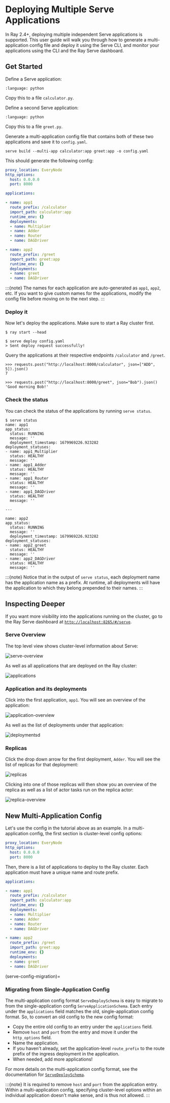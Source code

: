 # Deploying Multiple Serve Applications

In Ray 2.4+, deploying multiple independent Serve applications is supported. This user guide will walk you through how to generate a multi-application config file and deploy it using the Serve CLI, and monitor your applications using the CLI and the Ray Serve dashboard.

## Get Started

Define a Serve application:
```{literalinclude} ../doc_code/basic_calculator.py
:language: python
```

Copy this to a file `calculator.py`.

Define a second Serve application:
```{literalinclude} ../doc_code/basic_greet.py
:language: python
```
Copy this to a file `greet.py`.

Generate a multi-application config file that contains both of these two applications and save it to `config.yaml`.

```
serve build --multi-app calculator:app greet:app -o config.yaml
```

This should generate the following config:
```yaml
proxy_location: EveryNode
http_options:
  host: 0.0.0.0
  port: 8000

applications:

- name: app1
  route_prefix: /calculator
  import_path: calculator:app
  runtime_env: {}
  deployments:
  - name: Multiplier
  - name: Adder
  - name: Router
  - name: DAGDriver

- name: app2
  route_prefix: /greet
  import_path: greet:app
  runtime_env: {}
  deployments:
  - name: greet
  - name: DAGDriver
```

:::{note} 
The names for each application are auto-generated as `app1`, `app2`, etc. If you want to give custom names for the applications, modify the config file before moving on to the next step.
:::

### Deploy it
Now let's deploy the applications. Make sure to start a Ray cluster first.

```console
$ ray start --head

$ serve deploy config.yaml
> Sent deploy request successfully!
```

Query the applications at their respective endpoints `/calculator` and `/greet`.
```pycon
>>> requests.post("http://localhost:8000/calculator", json=["ADD", 5]).json()
7

>>> requests.post("http://localhost:8000/greet", json="Bob").json()
'Good morning Bob!'
```

### Check the status
You can check the status of the applications by running `serve status`.

```console
$ serve status
name: app1
app_status:
  status: RUNNING
  message: ''
  deployment_timestamp: 1679969226.923282
deployment_statuses:
- name: app1_Multiplier
  status: HEALTHY
  message: ''
- name: app1_Adder
  status: HEALTHY
  message: ''
- name: app1_Router
  status: HEALTHY
  message: ''
- name: app1_DAGDriver
  status: HEALTHY
  message: ''

---

name: app2
app_status:
  status: RUNNING
  message: ''
  deployment_timestamp: 1679969226.923282
deployment_statuses:
- name: app2_greet
  status: HEALTHY
  message: ''
- name: app2_DAGDriver
  status: HEALTHY
  message: ''
```

:::{note} 
Notice that in the output of `serve status`, each deployment name has the application name as a prefix. At runtime, all deployments will have the application to which they belong prepended to their names.
:::

## Inspecting Deeper

If you want more visibility into the applications running on the cluster, go to the Ray Serve dashboard at [`http://localhost:8265/#/serve`](http://localhost:8265/#/serve).

### Serve Overview
The top level view shows cluster-level information about Serve:

![serve-overview](https://raw.githubusercontent.com/ray-project/images/master/docs/serve/multi-app/system-level-options-dashboard.png)

As well as all applications that are deployed on the Ray cluster:

![applications](https://raw.githubusercontent.com/ray-project/images/master/docs/serve/multi-app/applications-dashboard.png)

### Application and its deployments
Click into the first application, `app1`. You will see an overview of the application:

![application-overview](https://raw.githubusercontent.com/ray-project/images/master/docs/serve/multi-app/application-overview-dashboard.png)

As well as the list of deployments under that application:

![deploymentsd](https://raw.githubusercontent.com/ray-project/images/master/docs/serve/multi-app/deployments-dashboard.png)

### Replicas
Click the drop down arrow for the first deployment, `Adder`. You will see the list of replicas for that deployment:

![replicas](https://raw.githubusercontent.com/ray-project/images/master/docs/serve/multi-app/replica-dashboard.png)

Clicking into one of those replicas will then show you an overview of the replica as well as a list of actor tasks run on the replica actor:

![replica-overview](https://raw.githubusercontent.com/ray-project/images/master/docs/serve/multi-app/replica-overview-dashboard.png)

## New Multi-Application Config

Let's use the config in the tutorial above as an example. In a multi-application config, the first section is cluster-level config options:
```yaml
proxy_location: EveryNode
http_options:
  host: 0.0.0.0
  port: 8000
```

Then, there is a list of applications to deploy to the Ray cluster. Each application must have a unique name and route prefix.
```yaml
applications:

- name: app1
  route_prefix: /calculator
  import_path: calculator:app
  runtime_env: {}
  deployments:
  - name: Multiplier
  - name: Adder
  - name: Router
  - name: DAGDriver

- name: app2
  route_prefix: /greet
  import_path: greet:app
  runtime_env: {}
  deployments:
  - name: greet
  - name: DAGDriver
```

(serve-config-migration)=
### Migrating from Single-Application Config

The multi-application config format `ServeDeploySchema` is easy to migrate to from the single-application config `ServeApplicationSchema`. Each entry under the  `applications` field matches the old, single-application config format. So, to convert an old config to the new config format:
* Copy the entire old config to an entry under the `applications` field.
* Remove `host` and `port` from the entry and move it under the `http_options` field.
* Name the application.
* If you haven't already, set the application-level `route_prefix` to the route prefix of the ingress deployment in the application.
* When needed, add more applications!

For more details on the multi-application config format, see the documentation for [`ServeDeploySchema`](serve-rest-api-config-schema).

:::{note} 
It is required to remove `host` and `port` from the application entry. Within a multi-application config, specifying cluster-level options within an individual application doesn't make sense, and is thus not allowed.
:::
